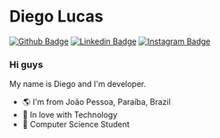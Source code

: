 # Diego Lucas

[![Github Badge](https://img.shields.io/badge/-Github-000?style=flat-square&logo=Github&logoColor=white&link=https://github.com/diegoandcontroll)](https://github.com/diegoandcontroll)
[![Linkedin Badge](https://img.shields.io/badge/-LinkedIn-blue?style=flat-square&logo=Linkedin&logoColor=white&link=www.linkedin.com/in/diego-lucas-293682181
)](www.linkedin.com/in/diego-lucas-293682181)
[![Instagram Badge](https://img.shields.io/badge/-Instagram-C13584?style=flat-square&labelColor=C13584&logo=instagram&logoColor=white&link=https://www.instagram.com/yxydiego/)](https://www.instagram.com/yxydiego/)

### Hi guys 

My name is Diego and I'm developer.
- 🌎 I'm from João Pessoa, Paraíba, Brazil
- 💙 In love with Technology
- 💬 Computer Science Student
